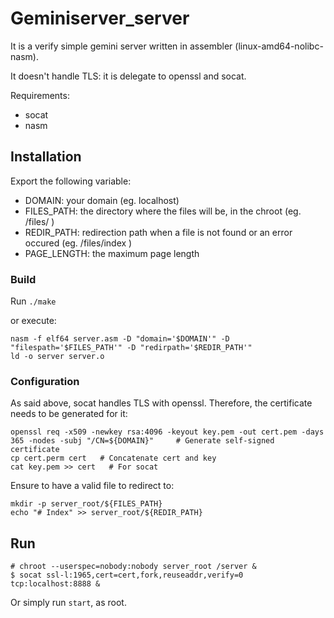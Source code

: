 # Geminiserver_server

It is a verify simple gemini server written in assembler (linux-amd64-nolibc-nasm).

It doesn't handle TLS: it is delegate to openssl and socat.

Requirements:
* socat
* nasm

## Installation

Export the following variable:

* DOMAIN: your domain (eg. localhost)
* FILES_PATH: the directory where the files will be, in the chroot (eg. /files/ )
* REDIR_PATH: redirection path when a file is not found or an error occured (eg. /files/index )
* PAGE_LENGTH: the maximum page length

### Build

Run `./make`

or execute:
```
nasm -f elf64 server.asm -D "domain='$DOMAIN'" -D "filespath='$FILES_PATH'" -D "redirpath='$REDIR_PATH'"
ld -o server server.o
```
### Configuration

As said above, socat handles TLS with openssl. Therefore, the certificate needs to be generated for it:
```
openssl req -x509 -newkey rsa:4096 -keyout key.pem -out cert.pem -days 365 -nodes -subj "/CN=${DOMAIN}"		# Generate self-signed certificate
cp cert.perm cert   # Concatenate cert and key
cat key.pem >> cert   # For socat
```

Ensure to have a valid file to redirect to:
```
mkdir -p server_root/${FILES_PATH}
echo "# Index" >> server_root/${REDIR_PATH}
```

## Run

```
# chroot --userspec=nobody:nobody server_root /server &
$ socat ssl-l:1965,cert=cert,fork,reuseaddr,verify=0 tcp:localhost:8888 &
```

Or simply run `start`, as root.

